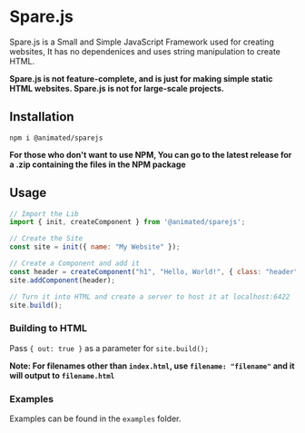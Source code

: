 # Spare.js

Spare.js is a Small and Simple JavaScript Framework used for creating websites, It has no dependenices and uses string manipulation to create HTML.

**Spare.js is not feature-complete, and is just for making simple static HTML websites. Spare.js is not for large-scale projects.**

## Installation

```
npm i @animated/sparejs
```

**For those who don't want to use NPM, You can go to the latest release for a .zip containing the files in the NPM package**
## Usage

```javascript
// Import the Lib
import { init, createComponent } from '@animated/sparejs';

// Create the Site
const site = init({ name: "My Website" });

// Create a Component and add it
const header = createComponent("h1", "Hello, World!", { class: "header" });
site.addComponent(header);

// Turn it into HTML and create a server to host it at localhost:6422
site.build();
```

### Building to HTML
Pass `{ out: true }` as a parameter for `site.build();`

**Note: For filenames other than `index.html`, use `filename: "filename"` and it will output to `filename.html`**


### Examples
Examples can be found in the `examples` folder.
